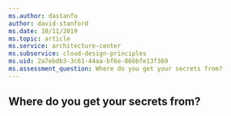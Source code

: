```yaml
---
ms.author: dastanfo
author: david-stanford
ms.date: 10/11/2019
ms.topic: article
ms.service: architecture-center
ms.subservice: cloud-design-principles
ms.uid: 2a7ebdb3-3c61-44aa-bf6e-866bfe13f369
ms.assessment_question: Where do you get your secrets from?
---
```

## Where do you get your secrets from?



